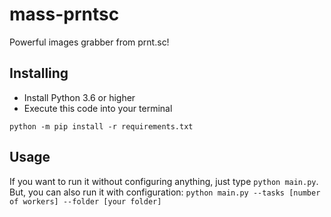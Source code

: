 # mass-prntsc
Powerful images grabber from prnt.sc!
## Installing
+ Install Python 3.6 or higher
+ Execute this code into your terminal
```shell script
python -m pip install -r requirements.txt
```
## Usage
If you want to run it without configuring anything, just type `python main.py`. 
But, you can also run it with configuration: `python main.py --tasks [number of workers] --folder [your folder]`